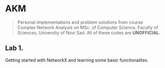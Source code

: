 # AKM

> Personal implementations and problem solutions from course Complex Network
> Analysis on MSc. of Computer Science, Faculty of Sciences, University of Novi
> Sad. All of these codes are __UNOFFICIAL__.

## Lab 1.

Getting started with NetworkX and learning some basic functionalites.
